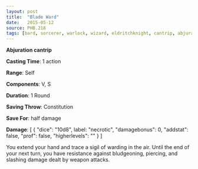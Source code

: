 ```yaml
---
layout: post
title:  "Blade Ward"
date:   2015-05-12
source: PHB.218
tags: [bard, sorcerer, warlock, wizard, eldritchknight, cantrip, abjuration]
---
```


**Abjuration cantrip**

**Casting Time**: 1 action

**Range**: Self

**Components**: V, S

**Duration**: 1 Round

**Saving Throw**: Constitution

**Save For**: half damage

**Damage**: [ { "dice": "10d8", label: "necrotic", "damagebonus": 0, "addstat": false, "prof": false, "higherlevels": "" } ]

You extend your hand and trace a sigil of warding in the air. Until the end of your next turn, you have resistance against bludgeoning, piercing, and slashing damage dealt by weapon attacks.
